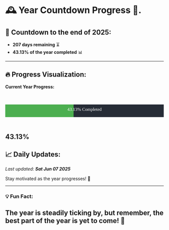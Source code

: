 
# &#x1F570; **Year Countdown Progress** &#x1F389;.

## &#x1F4C5; Countdown to the end of 2025:
- **207 days remaining** &#x23F3;
- **43.13% of the year completed** &#x1F4CA;

---

## &#x1F525; **Progress Visualization**:

**Current Year Progress:**

<br><br>
![Progress Bar](https://raw.githubusercontent.com/dayanidigv/year-countdown-progress/main/progress-bar.svg)
<br><br>

**43.13%**
---

## &#x1F4C8; **Daily Updates**:

_Last updated: **Sat Jun 07 2025**_

Stay motivated as the year progresses! &#x1F680;

--- 

### &#x1F4A1; **Fun Fact:**
The year is steadily ticking by, but remember, the best part of the year is yet to come! &#x1F31F;
---
